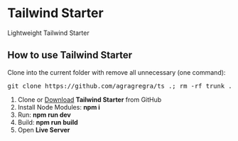 <h1>Tailwind Starter</h1>
<p>Lightweight Tailwind Starter</p>

<h2>How to use Tailwind Starter</h2>

<p>Clone into the current folder with remove all unnecessary (one command):</p>

<pre>git clone https://github.com/agragregra/ts .; rm -rf trunk .gitignore readme.md .git</pre>

<ol>
  <li>Clone or <a href="https://github.com/agragregra/ts/archive/master.zip">Download</a> <strong>Tailwind Starter</strong> from GitHub</li>
  <li>Install Node Modules: <strong>npm i</strong></li>
  <li>Run: <strong>npm run dev</strong></li>
  <li>Build: <strong>npm run build</strong></li>
  <li>Open <strong>Live Server</strong></li>
</ol>
